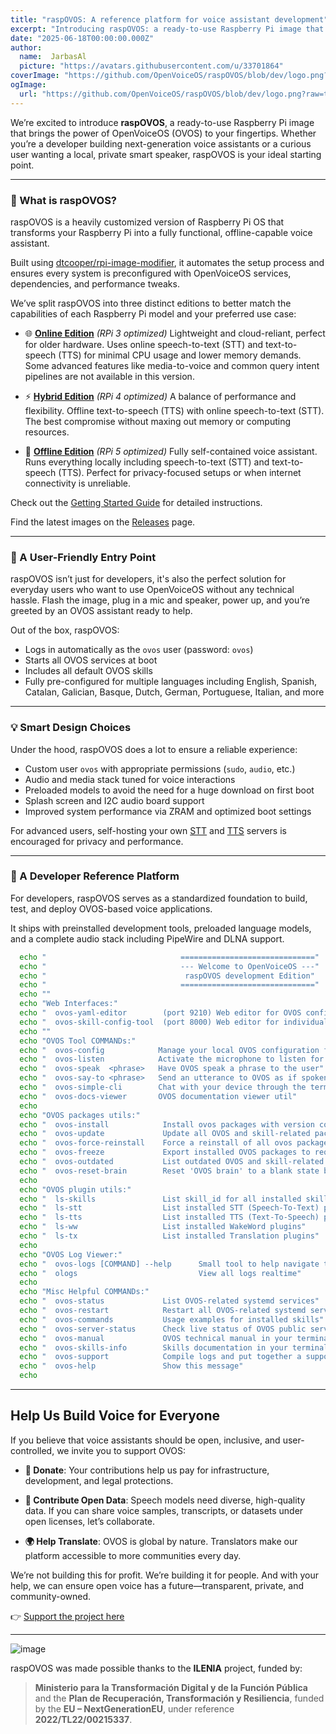 ```yaml
---
title: "raspOVOS: A reference platform for voice assistant development"
excerpt: "Introducing raspOVOS: a ready-to-use Raspberry Pi image that brings the power of OpenVoiceOS (OVOS) to your fingertips."
date: "2025-06-18T00:00:00.000Z"
author:
  name:  JarbasAl
  picture: "https://avatars.githubusercontent.com/u/33701864"
coverImage: "https://github.com/OpenVoiceOS/raspOVOS/blob/dev/logo.png?raw=true"
ogImage:
  url: "https://github.com/OpenVoiceOS/raspOVOS/blob/dev/logo.png?raw=true"
---
```



We’re excited to introduce **raspOVOS**, a ready-to-use Raspberry Pi image that brings the power of OpenVoiceOS (OVOS) to your fingertips. Whether you’re a developer building next-generation voice assistants or a curious user wanting a local, private smart speaker, raspOVOS is your ideal starting point.

---

### 🚀 What is raspOVOS?

raspOVOS is a heavily customized version of Raspberry Pi OS that transforms your Raspberry Pi into a fully functional, offline-capable voice assistant. 

Built using [dtcooper/rpi-image-modifier](https://github.com/dtcooper/rpi-image-modifier), it automates the setup process and ensures every system is preconfigured with OpenVoiceOS services, dependencies, and performance tweaks.

We’ve split raspOVOS into three distinct editions to better match the capabilities of each Raspberry Pi model and your preferred use case:

- 🌐 **[Online Edition](https://github.com/OpenVoiceOS/raspOVOS/releases/tag/raspOVOS-bookworm-arm64-lite-2025-06-18)** _(RPi 3 optimized)_
  Lightweight and cloud-reliant, perfect for older hardware. Uses online speech-to-text (STT) and text-to-speech (TTS) for minimal CPU usage and lower memory demands. Some advanced features like media-to-voice and common query intent pipelines are not available in this version.
  
- ⚡ **[Hybrid Edition](https://github.com/OpenVoiceOS/raspOVOS/releases/tag/raspOVOS-bookworm-arm64-hybrid-2025-06-18)** _(RPi 4 optimized)_
  A balance of performance and flexibility. Offline text-to-speech (TTS) with online speech-to-text (STT). The best compromise without maxing out memory or computing resources.
  
- 📵 **[Offline Edition](https://github.com/OpenVoiceOS/raspOVOS/releases/tag/raspOVOS-bookworm-arm64-offline-2025-06-18)** _(RPi 5 optimized)_
  Fully self-contained voice assistant. Runs everything locally including speech-to-text (STT) and text-to-speech (TTS). Perfect for privacy-focused setups or when internet connectivity is unreliable.

Check out the [Getting Started Guide](https://openvoiceos.github.io/ovos-technical-manual/51-install_raspovos) for detailed instructions.

Find the latest images on the [Releases](https://github.com/OpenVoiceOS/raspOVOS/releases) page.

---

### 🙌 A User-Friendly Entry Point

raspOVOS isn’t just for developers, it's also the perfect solution for everyday users who want to use OpenVoiceOS without any technical hassle. Flash the image, plug in a mic and speaker, power up, and you’re greeted by an OVOS assistant ready to help.

Out of the box, raspOVOS:

* Logs in automatically as the `ovos` user (password: `ovos`)
* Starts all OVOS services at boot
* Includes all default OVOS skills
* Fully pre-configured for multiple languages including English, Spanish, Catalan, Galician, Basque, Dutch, German, Portuguese, Italian, and more

---

### 💡 Smart Design Choices

Under the hood, raspOVOS does a lot to ensure a reliable experience:

* Custom user `ovos` with appropriate permissions (`sudo`, `audio`, etc.)
* Audio and media stack tuned for voice interactions
* Preloaded models to avoid the need for a huge download on first boot
* Splash screen and I2C audio board support
* Improved system performance via ZRAM and optimized boot settings

For advanced users, self-hosting your own [STT](https://openvoiceos.github.io/ovos-technical-manual/200-stt_server/) and [TTS](https://openvoiceos.github.io/ovos-technical-manual/201-tts_server/) servers is encouraged for privacy and performance.

---

### 🧪 A Developer Reference Platform

For developers, raspOVOS serves as a standardized foundation to build, test, and deploy OVOS-based voice applications. 

It ships with preinstalled development tools, preloaded language models, and a complete audio stack including PipeWire and DLNA support.

```bash
  echo "                              =============================="
  echo "                              --- Welcome to OpenVoiceOS ---"
  echo "                               raspOVOS development Edition"
  echo "                              =============================="
  echo ""
  echo "Web Interfaces:"
  echo "  ovos-yaml-editor        (port 9210) Web editor for OVOS configuration"
  echo "  ovos-skill-config-tool  (port 8000) Web editor for individual skill settings"
  echo ""
  echo "OVOS Tool COMMANDs:"
  echo "  ovos-config            Manage your local OVOS configuration files"
  echo "  ovos-listen            Activate the microphone to listen for a command"
  echo "  ovos-speak  <phrase>   Have OVOS speak a phrase to the user"
  echo "  ovos-say-to <phrase>   Send an utterance to OVOS as if spoken by a user"
  echo "  ovos-simple-cli        Chat with your device through the terminal"
  echo "  ovos-docs-viewer       OVOS documentation viewer util"
  echo
  echo "OVOS packages utils:"
  echo "  ovos-install            Install ovos packages with version constraints"
  echo "  ovos-update             Update all OVOS and skill-related packages"
  echo "  ovos-force-reinstall    Force a reinstall of all ovos packages, for when you completely break your system"
  echo "  ovos-freeze             Export installed OVOS packages to requirements.txt"
  echo "  ovos-outdated           List outdated OVOS and skill-related packages"
  echo "  ovos-reset-brain        Reset 'OVOS brain' to a blank state by uninstalling all skills"
  echo
  echo "OVOS plugin utils:"
  echo "  ls-skills               List skill_id for all installed skills"
  echo "  ls-stt                  List installed STT (Speech-To-Text) plugins"
  echo "  ls-tts                  List installed TTS (Text-To-Speech) plugins"
  echo "  ls-ww                   List installed WakeWord plugins"
  echo "  ls-tx                   List installed Translation plugins"
  echo
  echo "OVOS Log Viewer:"
  echo "  ovos-logs [COMMAND] --help      Small tool to help navigate the logs"
  echo "  ologs                           View all logs realtime"
  echo
  echo "Misc Helpful COMMANDs:"
  echo "  ovos-status             List OVOS-related systemd services"
  echo "  ovos-restart            Restart all OVOS-related systemd services"
  echo "  ovos-commands           Usage examples for installed skills"
  echo "  ovos-server-status      Check live status of OVOS public servers"
  echo "  ovos-manual             OVOS technical manual in your terminal"
  echo "  ovos-skills-info        Skills documentation in your terminal"
  echo "  ovos-support            Compile logs and put together a support package"
  echo "  ovos-help               Show this message"
  echo
```
---

## Help Us Build Voice for Everyone

If you believe that voice assistants should be open, inclusive, and user-controlled, we invite you to support OVOS:

* **💸 Donate**: Your contributions help us pay for infrastructure, development, and legal protections.

* **📣 Contribute Open Data**: Speech models need diverse, high-quality data. If you can share voice samples, transcripts, or datasets under open licenses, let’s collaborate.

* **🌍 Help Translate**: OVOS is global by nature. Translators make our platform accessible to more communities every day.

We’re not building this for profit. We’re building it for people. And with your help, we can ensure open voice has a future—transparent, private, and community-owned.

👉 [Support the project here](https://www.openvoiceos.org/contribution)

-----

![image](https://gist.github.com/user-attachments/assets/ce1ca88f-ac37-4a91-a428-bb85a75eaa25)

raspOVOS was made possible thanks to the **ILENIA** project, funded by:

> **Ministerio para la Transformación Digital y de la Función Pública** and the
> **Plan de Recuperación, Transformación y Resiliencia**, funded by the **EU – NextGenerationEU**,
> under reference **2022/TL22/00215337**.
